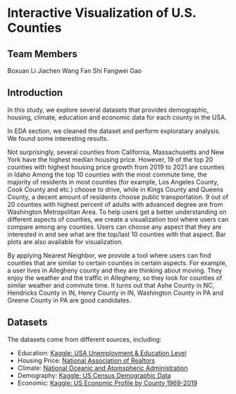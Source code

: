 # Interactive Visualization of U.S. Counties

## Team Members
Boxuan Li
Jiachen Wang
Fan Shi
Fangwei Gao

## Introduction
In this study, we explore several datasets that provides demographic, housing, climate, education and economic data for each county in the USA.

In EDA section, we cleaned the dataset and perform exploratary analysis. We found some interesting results.

Not surprisingly, several counties from California, Massachusetts and New York have the highest median housing price. However, 19 of the top 20 counties with highest housing price growth from 2019 to 2021 are counties in Idaho
Among the top 10 counties with the most commute time, the majority of residents in most counties (for example, Los Angeles County, Cook County and etc.) choose to drive, while in Kings County and Queens County, a decent amount of residents choose public transportation.
9 out of 20 counties with highest percent of adults with advanced degree are from Washington Metropolitan Area.
To help users get a better understanding on different aspects of counties, we create a visualization tool where users can compare among any counties. Users can choose any aspect that they are interested in and see what are the top/last 10 counties with that aspect. Bar plots are also available for visualization.

By applying Nearest Neighbor, we provide a tool where users can find counties that are similar to certain counties in certain aspects. For example, a user lives in Allegheny county and they are thinking about moving. They enjoy the weather and the traffic in Allegheny, so they look for counties of similar weather and commute time. It turns out that Ashe County in NC, Hendricks County in IN, Henry County in IN, Washington County in PA and Greene County in PA are good candidates.

## Datasets
The datasets come from different sources, including:

- Education: [Kaggle: USA Unemployment & Education Level](https://www.kaggle.com/valbauman/student-engagement-online-learning-supplement?select=education.csv)
- Housing Price: [National Association of Realtors](https://www.nar.realtor/research-and-statistics/housing-statistics/county-median-home-prices-and-monthly-mortgage-payment)
- Climate: [National Oceanic and Atomspheric Administration](https://www.ncdc.noaa.gov/cag/county/mapping/110/pcp/202001/12/value)
- Demography: [Kaggle: US Census Demographic Data](https://www.kaggle.com/muonneutrino/us-census-demographic-data)  
- Economic: [Kaggle: US Economic Profile by County 1969-2019](https://www.kaggle.com/davidbroberts/us-economic-profile-by-county)
